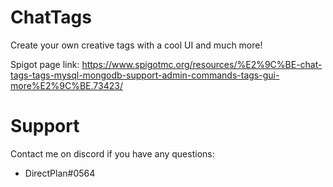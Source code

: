 # ChatTags
Create your own creative tags with a cool UI and much more!

Spigot page link: https://www.spigotmc.org/resources/%E2%9C%BE-chat-tags-tags-mysql-mongodb-support-admin-commands-tags-gui-more%E2%9C%BE.73423/
# Support
Contact me on discord if you have any questions:
- DirectPlan#0564
